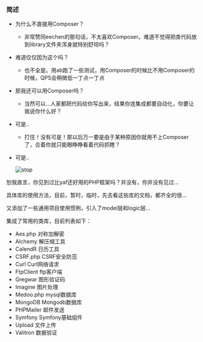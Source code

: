 ### 简述
- 为什么不直接用Composer？
  - 非常赞同eechen的那句话，不太喜欢Composer。难道不觉得把类代码放到library文件夹浑身就特别舒坦吗？
- 难道仅仅因为这个吗？
  - 也不全是。用ab跑了一些测试，用Composer的时候比不用Composer的时候，QPS会稍微低一丁点一丁点
- 那我还可以用Composer吗？
  - 当然可以...人家都把代码给你写出来，结果你连集成都要自动化，你要让我说你什么好？
- 可是..
  - 打住！没有可是！那以后万一要是由于某种原因你就用不上Composer了，合着你就只能眼睁睁看着代码抓瞎？
- 可是..


  ![stop](http://static.ti-node.com/github_yaf_1.jpeg?imageMogr2/thumbnail/!800)

恕我直言，你见到过比yaf还好用的PHP框架吗？并没有，你并没有见过...

具体库的使用方法，目前，暂时，临时，先去看这些库的文档，都齐全的很...

又添加了一些通用项目使用惯例，引入了model层和logic层...

集成了常用的类库，目前列表如下：
- Aes.php     对称加解密
- Alchemy     解压缩工具
- CalendR     日历工具
- CSRF.php    CSRF安全防范
- Curl        Curl网络请求
- FtpClient   ftp客户端
- Gregwar     图形验证码 
- Imagine     图片处理
- Medoo.php   mysql数据库
- MongoDB     Mongodb数据库
- PHPMailer   邮件发送
- Symfony     Symfony基础组件
- Upload      文件上传
- Valitron    数据验证
